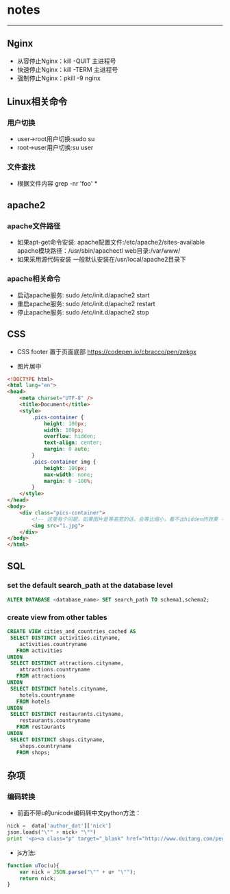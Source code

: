 # notes
------

## Nginx

* 从容停止Nginx：kill -QUIT 主进程号
* 快速停止Nginx：kill -TERM 主进程号
* 强制停止Nginx：pkill -9 nginx

## Linux相关命令

### 用户切换
* user→root用户切换:sudo su
* root→user用户切换:su user

### 文件查找
* 根据文件内容
grep -nr 'foo' * 

## apache2

### apache文件路径
* 如果apt-get命令安装:
apache配置文件:/etc/apache2/sites-available
apache模块路径：/usr/sbin/apachectl
web目录:/var/www/
* 如果采用源代码安装
一般默认安装在/usr/local/apache2目录下

### apache相关命令
* 启动apache服务:
sudo /etc/init.d/apache2 start
* 重启apache服务:
sudo /etc/init.d/apache2 restart
* 停止apache服务:
sudo /etc/init.d/apache2 stop

## CSS

* CSS footer 置于页面底部
https://codepen.io/cbracco/pen/zekgx

* 图片居中
```html
<!DOCTYPE html>
<html lang="en">
<head>
    <meta charset="UTF-8" />
    <title>Document</title>
    <style>
        .pics-container {
            height: 100px;
            width: 100px;
            overflow: hidden;
            text-align: center;
            margin: 0 auto;
        }
        .pics-container img {
            height: 100px;
            max-width: none;
            margin: 0 -100%;
        }
    </style>
</head>
<body>
    <div class="pics-container">
        <!-- 这里有个问题，如果图片是等高宽的话，会等比缩小，看不出hidden的效果 -->
        <img src="1.jpg">
    </div>
</body>
</html>
```
## SQL

### set the default search_path at the database level
```sql
ALTER DATABASE <database_name> SET search_path TO schema1,schema2;
```
### create view from other tables
```sql
CREATE VIEW cities_and_countries_cached AS
 SELECT DISTINCT activities.cityname,
    activities.countryname
   FROM activities
UNION
 SELECT DISTINCT attractions.cityname,
    attractions.countryname
   FROM attractions
UNION
 SELECT DISTINCT hotels.cityname,
    hotels.countryname
   FROM hotels
UNION
 SELECT DISTINCT restaurants.cityname,
    restaurants.countryname
   FROM restaurants
UNION
 SELECT DISTINCT shops.cityname,
    shops.countryname
   FROM shops;
```
## 杂项

### 编码转换

* 前面不带u的unicode编码转中文python方法：
```python
nick =  data['author_dat']['nick']
json.loads("\"" + nick+ "\"")
print '<p><a class="p" target="_blank" href="http://www.duitang.com/people/1629580/">'+json.loads("\"" + nick+ "\"")+'</a></p></li></ul></div></div>'
```
* js方法:
```javascript
function uToc(u){
	var nick = JSON.parse("\"" + u+ "\"");
	return nick;
}
```

